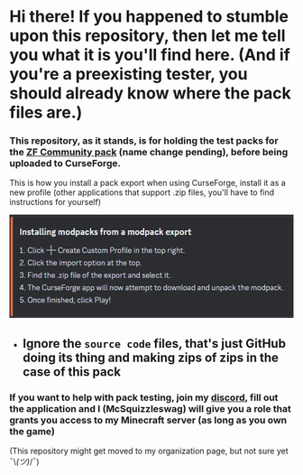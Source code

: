 # Hi there! If you happened to stumble upon this repository, then let me tell you what it is you'll find here. (And if you're a preexisting tester, you should already know where the pack files are.)

### This repository, as it stands, is for holding the test packs for the [ZF Community pack](https://www.curseforge.com/minecraft/modpacks/zf-community) (name change pending), before being uploaded to CurseForge.
This is how you install a pack export when using CurseForge, install it as a new profile (other applications that support .zip files, you'll have to find instructions for yourself)

![follow this](https://github.com/McSquizzleswag/.cdn/blob/main/CFscreenshots/Installpack.png?raw=true)
- ## Ignore the `source code` files, that's just GitHub doing its thing and making zips of zips in the case of this pack
### If you want to help with pack testing, join my [discord](https://discord.gg/uMMPaze), fill out the application and I (McSquizzleswag) will give you a role that grants you access to my Minecraft server (as long as you own the game)

(This repository might get moved to my organization page, but not sure yet ¯\\_(ツ)_/¯)
